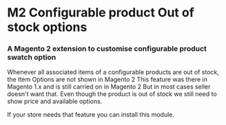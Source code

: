 # M2 Configurable product Out of stock options

### A Magento 2 extension to customise configurable product swatch option

Whenever all associated items of a configurable products are out of stock, the Item Options are not shown in Magento 2
This feature was there in Magento 1.x and is still carried on in Magento 2
But in most cases seller doesn't want that. Even though the product is out of stock we still need to show price and available options.

If your store needs that feature you can install this module.

